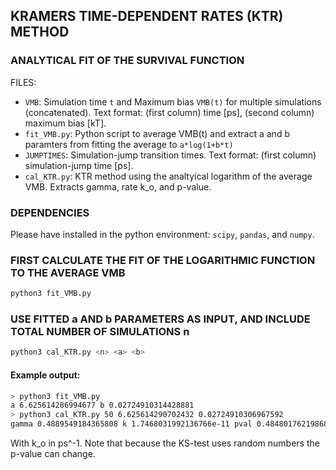 ## KRAMERS TIME-DEPENDENT RATES (KTR) METHOD
### ANALYTICAL FIT OF THE SURVIVAL FUNCTION

FILES:
* `VMB`:  Simulation time `t` and Maximum bias `VMB(t)` for multiple simulations (concatenated). 
          Text format: (first column) time [ps], (second column) maximum bias [kT].
* `fit_VMB.py`: Python script to average VMB(t) and extract a and b paramters from fitting the average to `a*log(1+b*t)`
* `JUMPTIMES`: Simulation-jump transition times. Text format: (first column) simulation-jump time [ps].
* `cal_KTR.py`: KTR method using the analtyical logarithm of the average VMB. Extracts gamma, rate k_o, and p-value.

### DEPENDENCIES

Please have installed in the python environment: `scipy`, `pandas`, and `numpy`.

### FIRST CALCULATE THE FIT OF THE LOGARITHMIC FUNCTION TO THE AVERAGE VMB

```bash
python3 fit_VMB.py
```

### USE FITTED a AND b PARAMETERS AS INPUT, AND INCLUDE TOTAL NUMBER OF SIMULATIONS n

```bash
python3 cal_KTR.py <n> <a> <b>
```

#### Example output:

```bash
> python3 fit_VMB.py
a 6.625614286994677 b 0.02724910314428881
> python3 cal_KTR.py 50 6.625614290702432 0.02724910306967592
gamma 0.4889549184365808 k 1.7468031992136766e-11 pval 0.48480176219868876
```

With k_o in ps^-1. Note that because the KS-test uses random numbers the p-value can change. 
